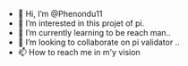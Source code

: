 - 👋 Hi, I’m @Phenondu11
- 👀 I’m interested in this projet of pi.
- 🌱 I’m currently learning to be reach man..
- 💞️ I’m looking to collaborate on pi validator ..
- 📫 How to reach me in m'y vision

<!---
Phenondu11/Phenondu11 is a pionneer✨ special ✨ repository because its `README.md` (this file) appears on your GitHub profile.
You can click the Preview link to take a look at your changes.
--->
